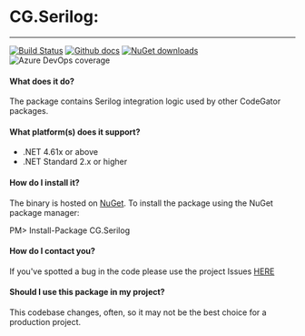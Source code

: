 # CG.Serilog: 
---
[![Build Status](https://dev.azure.com/codegator/CG.Serilog/_apis/build/status/CodeGator.CG.Serilog?branchName=master)](https://dev.azure.com/codegator/CG.Serilog/_build/latest?definitionId=1&branchName=master)
[![Github docs](https://img.shields.io/static/v1?label=Documentation&message=online&color=blue)](https://codegator.github.io/CG.Serilog/)
[![NuGet downloads](https://img.shields.io/nuget/dt/CG.Serilog.svg?style=flat)](https://nuget.org/packages/CG.Serilog)
![Azure DevOps coverage](https://img.shields.io/azure-devops/coverage/codegator/CG.Serilog/1)

#### What does it do?
The package contains Serilog integration logic used by other CodeGator packages.

#### What platform(s) does it support?
* .NET 4.61x or above
* .NET Standard 2.x or higher

#### How do I install it?
The binary is hosted on [NuGet](https://www.nuget.org/packages/CG.Serilog/). To install the package using the NuGet package manager:

PM> Install-Package CG.Serilog

#### How do I contact you?
If you've spotted a bug in the code please use the project Issues [HERE](https://github.com/CodeGator/CG.Serilog/issues)

#### Should I use this package in my project?
This codebase changes, often, so it may not be the best choice for a production project. 